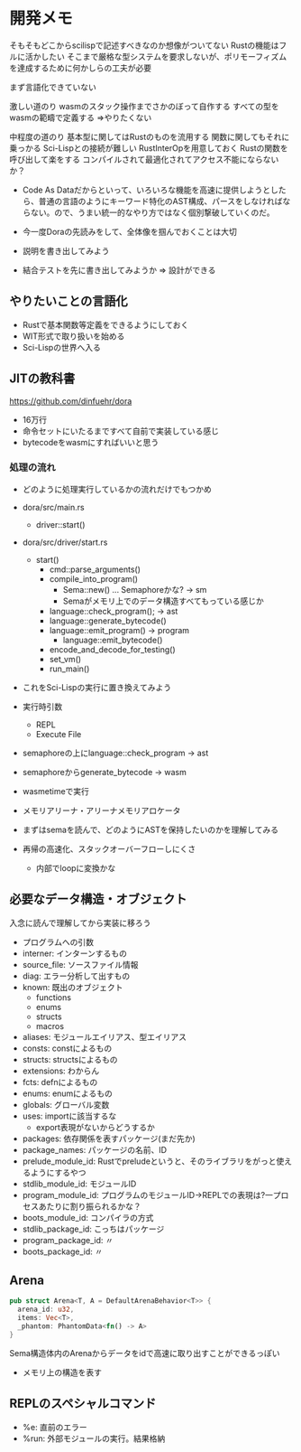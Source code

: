 # 開発メモ

そもそもどこからscilispで記述すべきなのか想像がついてない
Rustの機能はフルに活かしたい
そこまで厳格な型システムを要求しないが、ポリモーフィズムを達成するために何かしらの工夫が必要

まず言語化できていない

激しい道のり
wasmのスタック操作までさかのぼって自作する
すべての型をwasmの範疇で定義する
⇒やりたくない

中程度の道のり
基本型に関してはRustのものを流用する
関数に関してもそれに乗っかる
Sci-Lispとの接続が難しい
RustInterOpを用意しておく
Rustの関数を呼び出して楽をする
コンパイルされて最適化されてアクセス不能にならないか？

- Code As Dataだからといって、いろいろな機能を高速に提供しようとしたら、普通の言語のようにキーワード特化のAST構成、パースをしなければならない。ので、うまい統一的なやり方ではなく個別撃破していくのだ。

- 今一度Doraの先読みをして、全体像を掴んでおくことは大切
- 説明を書き出してみよう
- 結合テストを先に書き出してみようか => 設計ができる



## やりたいことの言語化

- Rustで基本関数等定義をできるようにしておく
- WIT形式で取り扱いを始める
- Sci-Lispの世界へ入る

## JITの教科書

https://github.com/dinfuehr/dora

- 16万行
- 命令セットにいたるまですべて自前で実装している感じ
- bytecodeをwasmにすればいいと思う

### 処理の流れ

- どのように処理実行しているかの流れだけでもつかめ

- dora/src/main.rs
  - driver::start()
- dora/src/driver/start.rs
  - start()
    - cmd::parse_arguments()
    - compile_into_program()
      - Sema::new() ... Semaphoreかな? -> sm
      - Semaがメモリ上でのデータ構造すべてもっている感じか
    - language::check_program(); -> ast
    - language::generate_bytecode()
    - language::emit_program() -> program
      - language::emit_bytecode()
    - encode_and_decode_for_testing()
    - set_vm()
    - run_main()

- これをSci-Lispの実行に置き換えてみよう
- 実行時引数
  - REPL
  - Execute File
- semaphoreの上にlanguage::check_program -> ast
- semaphoreからgenerate_bytecode -> wasm
- wasmetimeで実行

- メモリアリーナ・アリーナメモリアロケータ
- まずはsemaを読んで、どのようにASTを保持したいのかを理解してみる

- 再帰の高速化、スタックオーバーフローしにくさ
  - 内部でloopに変換かな

## 必要なデータ構造・オブジェクト

入念に読んで理解してから実装に移ろう

- プログラムへの引数
- interner: インターンするもの
- source_file: ソースファイル情報
- diag: エラー分析して出すもの
- known: 既出のオブジェクト
  - functions
  - enums
  - structs
  - macros
- aliases: モジュールエイリアス、型エイリアス
- consts: constによるもの
- structs: structsによるもの
- extensions: わからん
- fcts: defnによるもの
- enums: enumによるもの
- globals: グローバル変数
- uses: importに該当するな
  - export表現がないからどうするか
- packages: 依存関係を表すパッケージ(まだ先か)
- package_names: パッケージの名前、ID
- prelude_module_id: Rustでpreludeというと、そのライブラリをがっと使えるようにするやつ
- stdlib_module_id: モジュールID
- program_module_id: プログラムのモジュールID->REPLでの表現は?一プロセスあたりに割り振られるかな？
- boots_module_id: コンパイラの方式
- stdlib_package_id: こっちはパッケージ
- program_package_id: 〃
- boots_package_id: 〃

## Arena

```rust
pub struct Arena<T, A = DefaultArenaBehavior<T>> {
  arena_id: u32,
  items: Vec<T>,
  _phantom: PhantomData<fn() -> A>
}
```

Sema構造体内のArenaからデータをidで高速に取り出すことができるっぽい
- メモリ上の構造を表す


## REPLのスペシャルコマンド

- %e: 直前のエラー
- %run: 外部モジュールの実行。結果格納
